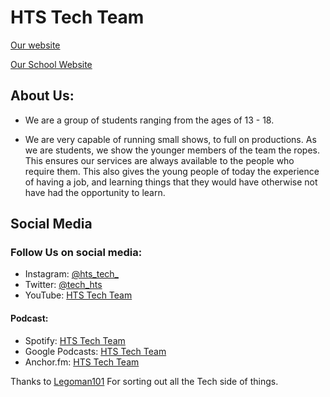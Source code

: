 # HTS Tech Team

[Our website](https://HTS-Tech-Team.github.io)

[Our School Website](https://www.holytrinity.w-sussex.sch.uk/)

## About Us:
- We are a group of students ranging from the ages of 13 - 18.

- We are very capable of running small shows, to full on productions. As we are students, we show the younger members of the team the ropes. This ensures our services are always available to the people who require them. This also gives the young people of today the experience of having a job, and learning things that they would have otherwise not have had the opportunity to learn.


## Social Media
### Follow Us on social media:
- Instagram: [@hts_tech_](https://www.instagram.com/hts_tech_/)
- Twitter: [@tech_hts](https://twitter.com/tech_hts)
- YouTube: [HTS Tech Team](https://www.youtube.com/channel/UC23t4OU3liel2eaBAW9ON-w)
#### Podcast:
- Spotify: [HTS Tech Team](https://open.spotify.com/show/3pWpLrGqxlafuMFpEu8hcT)
- Google Podcasts: [HTS Tech Team](https://podcasts.google.com/feed/aHR0cHM6Ly9hbmNob3IuZm0vcy80NDJiZmNmYy9wb2RjYXN0L3Jzcw?sa=X&ved=0CAIQ9sEGahcKEwiIg6a86svtAhUAAAAAHQAAAAAQGg)
- Anchor.fm: [HTS Tech Team](https://anchor.fm/hts-tech-team/)


Thanks to [Legoman101](https://Legoman101.github.io) For sorting out all the Tech side of things.
